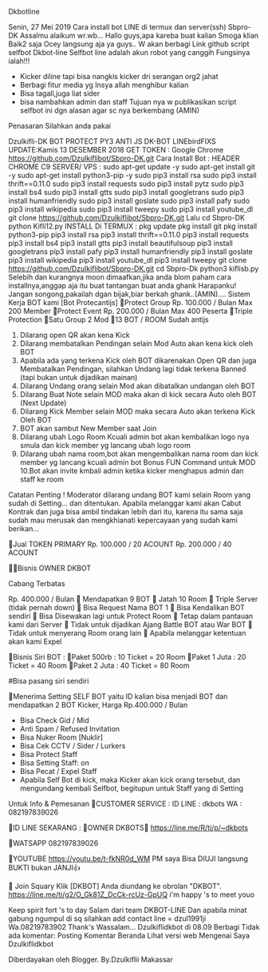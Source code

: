 
Dkbotline

Senin, 27 Mei 2019
Cara install bot LINE di termux dan server(ssh) Sbpro-DK
Assalmu alaikum wr.wb...
Hallo guys,apa kareba buat kalian
Smoga klian Baik2 saja
Ocey langsung aja ya guys..
W akan berbagi Link github 
script selfbot Dkbot-line
Selfbot line adalah akun robot yang canggih
Fungsinya ialah!!!
- Kicker diline tapi bisa nangkis kicker dri serangan org2 jahat 
- Berbagi fitur media yg Insya allah menghibur kalian 
- Bisa tagall,juga liat sider
- bisa nambahkan admin dan staff
Tujuan nya w publikasikan script selfbot ini dgn alasan agar sc nya berkembang (AMIN)

Penasaran Silahkan anda pakai 

Dzulkifli-DK BOT PROTECT PY3 ANTI JS DK-BOT LINEbirdFIXS UPDATE:Kamis 13 DESEMBER 2018 GET TOKEN : Google Chrome
https://github.com/Dzulkiflibot/Sbpro-DK.git 
Cara Install Bot : HEADER CHROME
C9 SERVER/ VPS :
sudo apt-get update -y 
sudo apt-get install git -y 
sudo apt-get install python3-pip -y 
sudo pip3 install rsa sudo 
pip3 install thrift==0.11.0 
sudo pip3 install requests 
sudo pip3 install pytz 
sudo pip3 install bs4 
sudo pip3 install gtts 
sudo pip3 install googletrans 
sudo pip3 install humanfriendly 
sudo pip3 install goslate 
sudo pip3 install pafy 
sudo pip3 install wikipedia 
sudo pip3 install tweepy 
sudo pip3 install youtube_dl git clone https://github.com/Dzulkiflibot/Sbpro-DK.git 
Lalu
cd Sbpro-DK 
python Kifli12.py 
INSTALL Di TERMUX :
pkg update 
pkg install git 
pkg install python3-pip 
pip3 install rsa 
pip3 install thrift==0.11.0 
pip3 install requests pip3 
install bs4 pip3 install gtts 
pip3 install beautifulsoup 
pip3 install googletrans 
pip3 install pafy 
pip3 install humanfriendly 
pip3 install goslate 
pip3 install wikipedia 
pip3 install youtube_dl 
pip3 install tweepy
git clone https://github.com/Dzulkiflibot/Sbpro-DK.git 
cd Sbpro-Dk python3 kiflisb.py 
Selebih dan kurangnya moon dimaafkan,jika anda blom paham cara installnya,anggap aja itu buat tantangan buat anda ghank
Harapanku!
Jangan songong,pakailah dgan bijak,biar berkah ghank..(AMIN)....
Sistem Kerja BOT kami [Bot Protecantijs]
🔰Protect Group Rp. 100.000 / Bulan Max 200 Member
🔰Protect Event Rp. 200.000 / Bulan Max 400 Peserta
🔰Triple Protection
🔰Satu Group 2 Mod
🔰13 BOT / ROOM Sudah antijs

1. Dilarang open QR akan kena Kick
2. Dilarang membatalkan Pendingan selain Mod Auto akan kena kick oleh BOT
3. Apabila ada yang terkena Kick oleh BOT dikarenakan Open QR dan juga Membatalkan Pendingan, silahkan Undang lagi tidak terkena Banned (tapi bukan untuk dijadikan mainan)
4. Dilarang Undang orang selain Mod akan dibatalkan undangan oleh BOT
5. Dilarang Buat Note selain MOD maka akan di kick secara Auto oleh BOT (Next Update)
6. Dilarang Kick Member selain MOD maka secara Auto akan terkena Kick Oleh BOT
7. BOT akan sambut New Member saat Join
8. Dilarang ubah Logo Room Kcuali admin bot akan kembalikan logo nya smula dan kick member yg lancang ubah logo room
9. Dilarang ubah nama room,bot akan mengembalikan nama room dan kick member yg lancang kcuali admin bot
Bonus FUN Command untuk MOD
10.Bot akan invite kmbali admin ketika kicker menghapus admin dan staff ke room


Catatan Penting !
Moderator dilarang undang BOT kami selain Room yang sudah di Setting... dan ditentukan.
Apabila melanggar kami akan Cabut Kontrak dan juga bisa ambil tindakan lebih dari itu, karena itu sama saja sudah mau merusak dan mengkhianati kepercayaan yang sudah kami berikan...

🔰Jual TOKEN PRIMARY
Rp. 100.000 / 20 ACOUNT
Rp. 200.000 / 40 ACOUNT

🔰🔰Bisnis OWNER DKBOT

Cabang Terbatas

Rp. 400.000 / Bulan
🔰 Mendapatkan 9 BOT
🔰 Jatah 10 Room
🔰 Triple Server (tidak pernah down)
🔰 Bisa Request Nama BOT 1
🔰 Bisa Kendalikan BOT sendiri
🔰 Bisa Disewakan lagi untuk Protect Room
🔰 Tetap dalam pantauan kami dari Server
🔰 Tidak untuk dijadikan Ajang Battle BOT atau War BOT
🔰 Tidak untuk menyerang Room orang lain
🔰 Apabila melanggar ketentuan akan kami Expel

🔰Bisnis Siri BOT :
🔰Paket 500rb : 10 Ticket = 20 Room
🔰Paket 1 Juta : 20 Ticket = 40 Room
🔰Paket 2 Juta : 40 Ticket = 80 Room

#Bisa pasang siri sendiri

🔰Menerima Setting SELF BOT yaitu ID kalian bisa menjadi BOT dan mendapatkan 2 BOT Kicker, Harga Rp.400.000 / Bulan
- Bisa Check Gid / Mid
- Anti Spam / Refused Invitation
- Bisa Nuker Room [Nuklir]
- Bisa Cek CCTV / Sider / Lurkers
- Bisa Protect Staff
- Bisa Setting Staff: on
- Bisa Pecat / Expel Staff
- Apabila Self Bot di kick, maka Kicker akan kick orang tersebut, dan mengundang kembali Selfbot, begitupun untuk Staff yang di Setting

Untuk Info & Pemesanan
🔰CUSTOMER SERVICE :
ID LINE : dkbots
WA : 082197839026

🔹ID LINE SEKARANG :
🔰OWNER DKBOTS🔰
https://line.me/R/ti/p/~dkbots

🔹WATSAPP
082197839026

🔹YOUTUBE
https://youtu.be/t-fkNR0d_WM
PM saya Bisa DIUJI langsung BUKTI bukan JANJI👍

🔹 Join Squary Klik
[DKBOT] Anda diundang ke obrolan "DKBOT".
https://line.me/ti/g2/O_Gk81Z_DcCk-rcUz-GpUQ
i'm happy 's to meet youo


Keep spirit fort 's to day
Salam dari team DKBOT-LINE
Dan apabila minat gabung ngumpul di sq silahkan add contact line = dzul1991ji
Wa.08219783902
Thank's
           Wassalam...
Dzulkiflidkbot di 08.09
Berbagi
Tidak ada komentar:
Posting Komentar
Beranda
Lihat versi web
Mengenai Saya
Dzulkiflidkbot
 
Diberdayakan oleh Blogger.
By.Dzulkiflii Makassar
